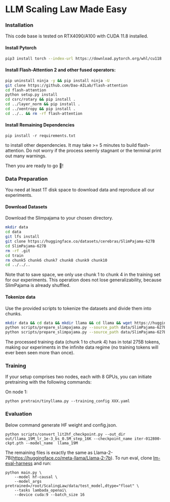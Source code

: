 # LLM Scaling Law Made Easy

### Installation
This code base is tested on RTX4090/A100 with CUDA 11.8 installed.

#### Install Pytorch
```bash
pip3 install torch --index-url https://download.pytorch.org/whl/cu118
```


#### Install Flash-Attention 2 and other fused operators:
```bash
pip uninstall ninja -y && pip install ninja -U
git clone https://github.com/Dao-AILab/flash-attention
cd flash-attention
python setup.py install
cd csrc/rotary && pip install .
cd ../layer_norm && pip install .
cd ../xentropy && pip install .
cd ../.. && rm -rf flash-attention
```
#### Install Remaining Dependencies
```
pip install -r requirements.txt 
```
to install other dependencies.
It may take >= 5 minutes to build flash-attention. Do not worry if the process seemly stagnant or the terminal print out many warnings.

Then you are ready to go 🎉!

### Data Preparation
You need at least 1T disk space to download data and reproduce all our experiments.
#### Download Datasets
Download the Slimpajama to your chosen directory. 
```bash
mkdir data
cd data
git lfs install
git clone https://huggingface.co/datasets/cerebras/SlimPajama-627B
cd SlimPajama-627B
rm -rf .git
cd train
rm chunk5 chunk6 chunk7 chunk8 chunk9 chunk10
cd ../../..
```
Note that to save space, we only use chunk 1 to chunk 4 in the training set for our experiments. This operation does not lose generalizability, because SlimPajama is already shuffled.
#### Tokenize data

Use the provided scripts to tokenize the datasets and divide them into chunks.
```bash
mkdir data && cd data && mkdir llama && cd llama && wget https://huggingface.co/TinyLlama/TinyLlama-1.1B-intermediate-step-480k-1T/blob/main/tokenizer.model && cd ../..
python scripts/prepare_slimpajama.py --source_path data/SlimPajama-627B --tokenizer_path data/llama  --destination_path data/SP_tokenized --split train --percentage 1.0
python scripts/prepare_slimpajama.py --source_path data/SlimPajama-627B --tokenizer_path data/llama  --destination_path data/SP_tokenized --split validation --percentage 1.0
```
The processed training data (chunk 1 to chunk 4) has in total 275B tokens, making our experiments in the infinite data regime (no training tokens will ever been seen more than once). 

### Training
If your setup comprises two nodes, each with 8 GPUs, you can initiate pretraining with the following commands:

On node 1:
```
python pretrain/tinyllama.py --training_config XXX.yaml
```

### Evaluation
Below command generate HF weight and config.json.
```
python scripts/convert_lit2hf_checkpoint.py --out_dir out/llama_19M_lr_1e-3_bs_0.5M_step_16K --checkpoint_name iter-012800-ckpt.pth --model_name  llama_19M
```
The remaining files is exactly the same as Llama-2-7B(https://huggingface.co/meta-llama/Llama-2-7b).
To run eval, clone [lm-eval-harness](https://github.com/EleutherAI/lm-evaluation-harness) and run:
```
python main.py \
    --model hf-causal \
    --model_args pretrained=/root/ScalingLaw/data/test_model,dtype="float" \
    --tasks lambada_openai\
    --device cuda:9 --batch_size 16
```